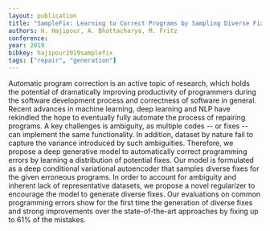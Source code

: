 ```yaml
---
layout: publication
title: "SampleFix: Learning to Correct Programs by Sampling Diverse Fixes"
authors: H. Hajipour, A. Bhattacharya, M. Fritz
conference: 
year: 2019
bibkey: hajipour2019samplefix
tags: ["repair", "generation"]
---
```

Automatic program correction is an active topic of research, which holds the potential of dramatically improving productivity of programmers during the software development process and correctness of software in general. Recent advances in machine learning, deep learning and NLP have rekindled the hope to eventually fully automate the process of repairing programs. A key challenges is ambiguity, as multiple codes -- or fixes -- can implement the same functionality. In addition, dataset by nature fail to capture the variance introduced by such ambiguities. Therefore, we propose a deep generative model to automatically correct programming errors by learning a distribution of potential fixes. Our model is formulated as a deep conditional variational autoencoder that samples diverse fixes for the given erroneous programs. In order to account for ambiguity and inherent lack of representative datasets, we propose a novel regularizer to encourage the model to generate diverse fixes. Our evaluations on common programming errors show for the first time the generation of diverse fixes and strong improvements over the state-of-the-art approaches by fixing up to 61% of the mistakes. 
